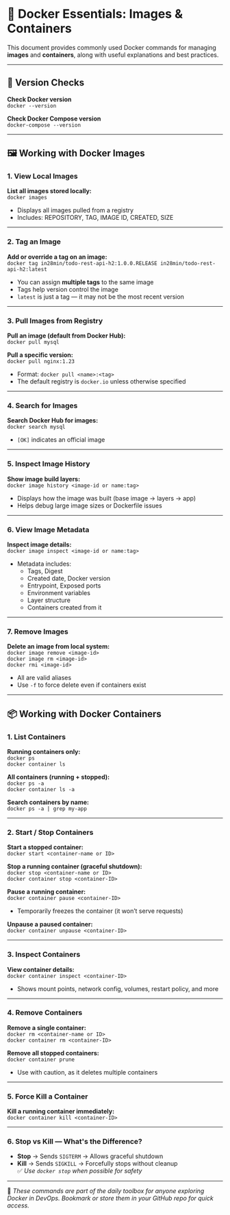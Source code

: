 # 🐳 Docker Essentials: Images & Containers

This document provides commonly used Docker commands for managing **images** and **containers**, along with useful explanations and best practices.

---

## 🧾 Version Checks

**Check Docker version**  
`docker --version`

**Check Docker Compose version**  
`docker-compose --version`

---

## 🖼️ Working with Docker Images

### 1. View Local Images

**List all images stored locally:**  
`docker images`

- Displays all images pulled from a registry  
- Includes: REPOSITORY, TAG, IMAGE ID, CREATED, SIZE

---

### 2. Tag an Image

**Add or override a tag on an image:**  
`docker tag in28min/todo-rest-api-h2:1.0.0.RELEASE in28min/todo-rest-api-h2:latest`

- You can assign **multiple tags** to the same image  
- Tags help version control the image  
- `latest` is just a tag — it may not be the most recent version

---

### 3. Pull Images from Registry

**Pull an image (default from Docker Hub):**  
`docker pull mysql`

**Pull a specific version:**  
`docker pull nginx:1.23`

- Format: `docker pull <name>:<tag>`  
- The default registry is `docker.io` unless otherwise specified

---

### 4. Search for Images

**Search Docker Hub for images:**  
`docker search mysql`

- `[OK]` indicates an official image

---

### 5. Inspect Image History

**Show image build layers:**  
`docker image history <image-id or name:tag>`

- Displays how the image was built (base image → layers → app)  
- Helps debug large image sizes or Dockerfile issues

---

### 6. View Image Metadata

**Inspect image details:**  
`docker image inspect <image-id or name:tag>`

- Metadata includes:  
  - Tags, Digest  
  - Created date, Docker version  
  - Entrypoint, Exposed ports  
  - Environment variables  
  - Layer structure  
  - Containers created from it

---

### 7. Remove Images

**Delete an image from local system:**  
`docker image remove <image-id>`  
`docker image rm <image-id>`  
`docker rmi <image-id>`

- All are valid aliases  
- Use `-f` to force delete even if containers exist

---

## 📦 Working with Docker Containers

### 1. List Containers

**Running containers only:**  
`docker ps`  
`docker container ls`

**All containers (running + stopped):**  
`docker ps -a`  
`docker container ls -a`

**Search containers by name:**  
`docker ps -a | grep my-app`

---

### 2. Start / Stop Containers

**Start a stopped container:**  
`docker start <container-name or ID>`

**Stop a running container (graceful shutdown):**  
`docker stop <container-name or ID>`  
`docker container stop <container-ID>`

**Pause a running container:**  
`docker container pause <container-ID>`  
- Temporarily freezes the container (it won’t serve requests)

**Unpause a paused container:**  
`docker container unpause <container-ID>`

---

### 3. Inspect Containers

**View container details:**  
`docker container inspect <container-ID>`

- Shows mount points, network config, volumes, restart policy, and more

---

### 4. Remove Containers

**Remove a single container:**  
`docker rm <container-name or ID>`  
`docker container rm <container-ID>`

**Remove all stopped containers:**  
`docker container prune`  
- Use with caution, as it deletes multiple containers

---

### 5. Force Kill a Container

**Kill a running container immediately:**  
`docker container kill <container-ID>`

---

### 6. Stop vs Kill — What's the Difference?

- **Stop** → Sends `SIGTERM` → Allows graceful shutdown  
- **Kill** → Sends `SIGKILL` → Forcefully stops without cleanup  
  ✅ _Use `docker stop` when possible for safety_

---

📝 _These commands are part of the daily toolbox for anyone exploring Docker in DevOps. Bookmark or store them in your GitHub repo for quick access._
